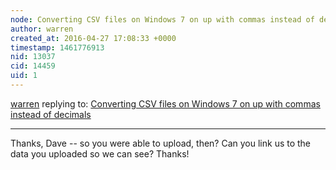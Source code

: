 ```yaml
---
node: Converting CSV files on Windows 7 on up with commas instead of decimals
author: warren
created_at: 2016-04-27 17:08:33 +0000
timestamp: 1461776913
nid: 13037
cid: 14459
uid: 1
---
```




[warren](../profile/warren) replying to: [Converting CSV files on Windows 7 on up with commas instead of decimals](../notes/dhaffnersr/04-27-2016/converting-csv-files-on-windows-7-on-up-with-commas-instead-of-decimals)

----
Thanks, Dave -- so you were able to upload, then? Can you link us to the data you uploaded so we can see? Thanks!